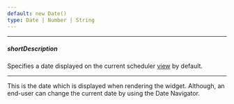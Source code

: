 ```yaml
---
default: new Date()
type: Date | Number | String
---
```

---
##### shortDescription
Specifies a date displayed on the current scheduler [view](/concepts/05%20Widgets/Scheduler/060%20Views/010%20View%20Types '/Documentation/Guide/Widgets/Scheduler/Views/View_Types/') by default.

---
This is the date which is displayed when rendering the widget. Although, an end-user can change the current date by using the Date Navigator.